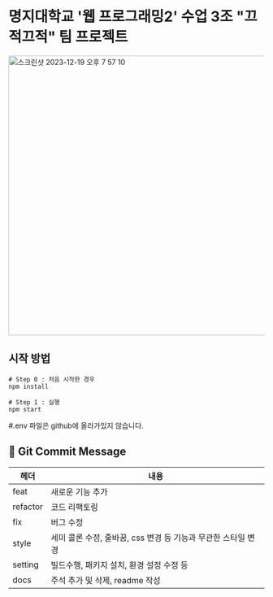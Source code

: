 
# 명지대학교 '웹 프로그래밍2' 수업 3조 "끄적끄적" 팀 프로젝트
<img width="550" alt="스크린샷 2023-12-19 오후 7 57 10" src="https://github.com/kkeujeok/kkeujeok-front/assets/81766889/bd78de79-c5e2-4834-9cd2-e2b7d2b70533">


## 시작 방법

```
# Step 0 : 처음 시작한 경우
npm install

# Step 1 : 실행
npm start
```

#.env 파일은 github에 올라가있지 않습니다.


## 🍡 Git Commit Message

| 헤더     | 내용                                                          |
| -------- | ------------------------------------------------------------- |
| feat     | 새로운 기능 추가                                              |
| refactor | 코드 리팩토링                                                 |
| fix      | 버그 수정                                                     |
| style    | 세미 콜론 수정, 줄바꿈, css 변경 등 기능과 무관한 스타일 변경 |
| setting  | 빌드수행, 패키지 설치, 환경 설정 수정 등                      |
| docs     | 주석 추가 및 삭제, readme 작성                                |
